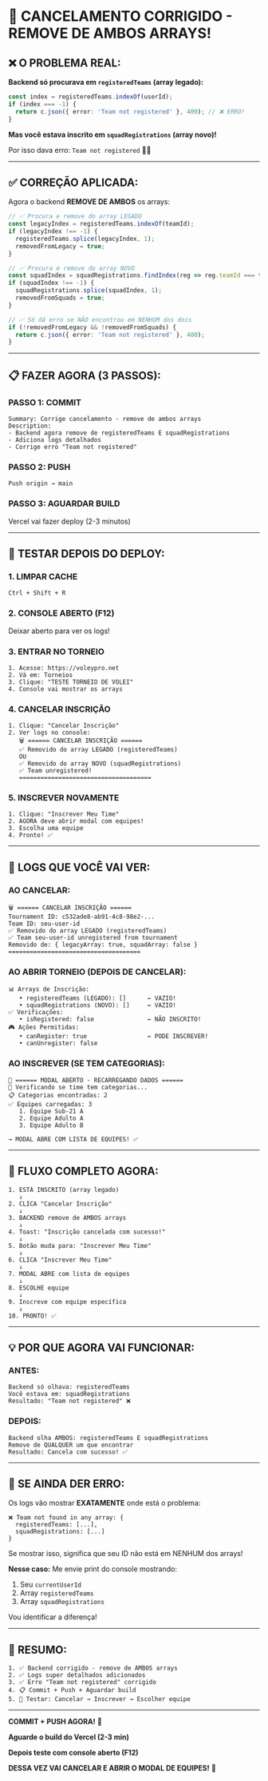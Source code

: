 # 🎯 CANCELAMENTO CORRIGIDO - REMOVE DE AMBOS ARRAYS!

## ❌ O PROBLEMA REAL:

**Backend só procurava em `registeredTeams` (array legado):**
```typescript
const index = registeredTeams.indexOf(userId);
if (index === -1) {
  return c.json({ error: 'Team not registered' }, 400); // ❌ ERRO!
}
```

**Mas você estava inscrito em `squadRegistrations` (array novo)!**

Por isso dava erro: `Team not registered` 🤦‍♂️

---

## ✅ CORREÇÃO APLICADA:

Agora o backend **REMOVE DE AMBOS** os arrays:

```typescript
// ✅ Procura e remove do array LEGADO
const legacyIndex = registeredTeams.indexOf(teamId);
if (legacyIndex !== -1) {
  registeredTeams.splice(legacyIndex, 1);
  removedFromLegacy = true;
}

// ✅ Procura e remove do array NOVO
const squadIndex = squadRegistrations.findIndex(reg => reg.teamId === teamId);
if (squadIndex !== -1) {
  squadRegistrations.splice(squadIndex, 1);
  removedFromSquads = true;
}

// ✅ Só dá erro se NÃO encontrou em NENHUM dos dois
if (!removedFromLegacy && !removedFromSquads) {
  return c.json({ error: 'Team not registered' }, 400);
}
```

---

## 📋 FAZER AGORA (3 PASSOS):

### **PASSO 1: COMMIT**
```
Summary: Corrige cancelamento - remove de ambos arrays
Description:
- Backend agora remove de registeredTeams E squadRegistrations
- Adiciona logs detalhados
- Corrige erro "Team not registered"
```

### **PASSO 2: PUSH**
```
Push origin → main
```

### **PASSO 3: AGUARDAR BUILD**
Vercel vai fazer deploy (2-3 minutos)

---

## 🧪 TESTAR DEPOIS DO DEPLOY:

### **1. LIMPAR CACHE**
```
Ctrl + Shift + R
```

### **2. CONSOLE ABERTO (F12)**
Deixar aberto para ver os logs!

### **3. ENTRAR NO TORNEIO**
```
1. Acesse: https://voleypro.net
2. Vá em: Torneios
3. Clique: "TESTE TORNEIO DE VOLEI"
4. Console vai mostrar os arrays
```

### **4. CANCELAR INSCRIÇÃO**
```
1. Clique: "Cancelar Inscrição"
2. Ver logs no console:
   🗑️ ====== CANCELAR INSCRIÇÃO ======
   ✅ Removido do array LEGADO (registeredTeams)
   OU
   ✅ Removido do array NOVO (squadRegistrations)
   ✅ Team unregistered!
   =====================================
```

### **5. INSCREVER NOVAMENTE**
```
1. Clique: "Inscrever Meu Time"
2. AGORA deve abrir modal com equipes!
3. Escolha uma equipe
4. Pronto! ✅
```

---

## 📸 LOGS QUE VOCÊ VAI VER:

### **AO CANCELAR:**
```
🗑️ ====== CANCELAR INSCRIÇÃO ======
Tournament ID: c532ade8-ab91-4c8-98e2-...
Team ID: seu-user-id
✅ Removido do array LEGADO (registeredTeams)
✅ Team seu-user-id unregistered from tournament
Removido de: { legacyArray: true, squadArray: false }
=====================================
```

### **AO ABRIR TORNEIO (DEPOIS DE CANCELAR):**
```
📊 Arrays de Inscrição:
   • registeredTeams (LEGADO): []      ← VAZIO!
   • squadRegistrations (NOVO): []     ← VAZIO!
✅ Verificações:
   • isRegistered: false               ← NÃO INSCRITO!
🎮 Ações Permitidas:
   • canRegister: true                 ← PODE INSCREVER!
   • canUnregister: false
```

### **AO INSCREVER (SE TEM CATEGORIAS):**
```
🔄 ====== MODAL ABERTO - RECARREGANDO DADOS ======
📂 Verificando se time tem categorias...
📋 Categorias encontradas: 2
✅ Equipes carregadas: 3
   1. Equipe Sub-21 A
   2. Equipe Adulto A
   3. Equipe Adulto B

→ MODAL ABRE COM LISTA DE EQUIPES! ✅
```

---

## 🎯 FLUXO COMPLETO AGORA:

```
1. ESTÁ INSCRITO (array legado)
   ↓
2. CLICA "Cancelar Inscrição"
   ↓
3. BACKEND remove de AMBOS arrays
   ↓
4. Toast: "Inscrição cancelada com sucesso!"
   ↓
5. Botão muda para: "Inscrever Meu Time"
   ↓
6. CLICA "Inscrever Meu Time"
   ↓
7. MODAL ABRE com lista de equipes
   ↓
8. ESCOLHE equipe
   ↓
9. Inscreve com equipe específica
   ↓
10. PRONTO! ✅
```

---

## 💡 POR QUE AGORA VAI FUNCIONAR:

### **ANTES:**
```
Backend só olhava: registeredTeams
Você estava em: squadRegistrations
Resultado: "Team not registered" ❌
```

### **DEPOIS:**
```
Backend olha AMBOS: registeredTeams E squadRegistrations
Remove de QUALQUER um que encontrar
Resultado: Cancela com sucesso! ✅
```

---

## 🚨 SE AINDA DER ERRO:

Os logs vão mostrar **EXATAMENTE** onde está o problema:

```
❌ Team not found in any array: {
  registeredTeams: [...],
  squadRegistrations: [...]
}
```

Se mostrar isso, significa que seu ID não está em NENHUM dos arrays!

**Nesse caso:** Me envie print do console mostrando:
1. Seu `currentUserId`
2. Array `registeredTeams`
3. Array `squadRegistrations`

Vou identificar a diferença!

---

## 🎯 RESUMO:

```
1. ✅ Backend corrigido - remove de AMBOS arrays
2. ✅ Logs super detalhados adicionados
3. ✅ Erro "Team not registered" corrigido
4. 📋 Commit + Push + Aguardar build
5. 🧪 Testar: Cancelar → Inscrever → Escolher equipe
```

---

**COMMIT + PUSH AGORA!** 🚀

**Aguarde o build do Vercel (2-3 min)**

**Depois teste com console aberto (F12)**

**DESSA VEZ VAI CANCELAR E ABRIR O MODAL DE EQUIPES!** 💯
